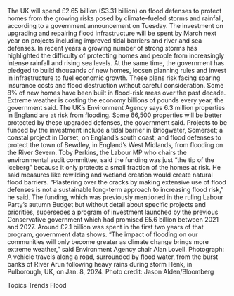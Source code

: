 The UK will spend £2.65 billion ($3.31 billion) on flood defenses to protect homes from the growing risks posed by climate-fueled storms and rainfall, according to a government announcement on Tuesday.
The investment on upgrading and repairing flood infrastructure will be spent by March next year on projects including improved tidal barriers and river and sea defenses.
In recent years a growing number of strong storms has highlighted the difficulty of protecting homes and people from increasingly intense rainfall and rising sea levels. At the same time, the government has pledged to build thousands of new homes, loosen planning rules and invest in infrastructure to fuel economic growth. These plans risk facing soaring insurance costs and flood destruction without careful consideration. Some 8% of new homes have been built in flood-risk areas over the past decade.
Extreme weather is costing the economy billions of pounds every year, the government said. The UK’s Environment Agency says 6.3 million properties in England are at risk from flooding.
Some 66,500 properties will be better protected by these upgraded defenses, the government said. Projects to be funded by the investment include a tidal barrier in Bridgwater, Somerset; a coastal project in Dorset, on England’s south coast; and flood defenses to protect the town of Bewdley, in England’s West Midlands, from flooding on the River Severn.
Toby Perkins, the Labour MP who chairs the environmental audit committee, said the funding was just “the tip of the iceberg” because it only protects a small fraction of the homes at risk.
He said measures like rewilding and wetland creation would create natural flood barriers. “Plastering over the cracks by making extensive use of flood defenses is not a sustainable long-term approach to increasing flood risk,” he said.
The funding, which was previously mentioned in the ruling Labour Party’s autumn Budget but without detail about specific projects and priorities, supersedes a program of investment launched by the previous Conservative government which had promised £5.6 billion between 2021 and 2027. Around £2.1 billion was spent in the first two years of that program, government data shows.
“The impact of flooding on our communities will only become greater as climate change brings more extreme weather,” said Environment Agency chair Alan Lovell.
Photograph: A vehicle travels along a road, surrounded by flood water, from the burst banks of River Arun following heavy rains during storm Henk, in Pulborough, UK, on Jan. 8, 2024. Photo credit: Jason Alden/Bloomberg

Topics
Trends
Flood
